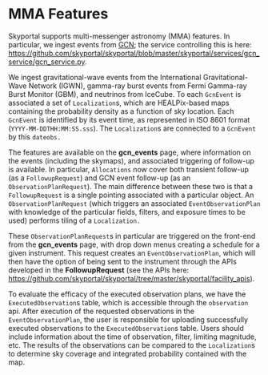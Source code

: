 # MMA Features


Skyportal supports multi-messenger astronomy (MMA) features. In particular, we ingest events from [GCN](https://gcn.gsfc.nasa.gov/); the service controlling this is here: https://github.com/skyportal/skyportal/blob/master/skyportal/services/gcn_service/gcn_service.py.

We ingest gravitational-wave events from the International Gravitational-Wave Network (IGWN), gamma-ray burst events from Fermi Gamma-ray Burst Monitor (GBM), and neutrinos from IceCube. To each `GcnEvent` is associated a set of `Localization`s, which are HEALPix-based maps containing the probability density as a function of sky location. Each `GcnEvent` is identified by its event time, as represented in ISO 8601 format (`YYYY-MM-DDTHH:MM:SS.sss`). The `Localization`s are connected to a `GcnEvent` by this `dateobs.`

The features are available on the **gcn_events** page, where information on the events (including the skymaps), and associated triggering of follow-up is available. In particular, `Allocations` now cover both transient follow-up (as a `FollowupRequest`) and GCN event follow-up (as an `ObservationPlanRequest`). The main difference between these two is that a `FollowupRequest` is a single pointing associated with a particular object. An `ObservationPlanRequest` (which triggers an associated `EventObservationPlan` with knowledge of the particular fields, filters, and exposure times to be used) performs tiling of a `Localization.`

These `ObservationPlanRequest`s in particular are triggered on the front-end from the **gcn_events** page, with drop down menus creating a schedule for a given instrument. This request creates an `EventObservationPlan`, which will then have the option of being sent to the instrument through the APIs developed in the **FollowupRequest** (see the APIs here: https://github.com/skyportal/skyportal/tree/master/skyportal/facility_apis).

To evaluate the efficacy of the executed observation plans, we have the `ExecutedObservation`s table, which is accessible through the `observation` api. After execution of the requested observations in the `EventObservationPlan`, the user is responsible for uploading successfully executed observations to the `ExecutedObservation`s table. Users should include information about the time of observation, filter, limiting magnitude, etc. The results of the observations can be compared to the `Localization`s to determine sky coverage and integrated probability contained with the map.
